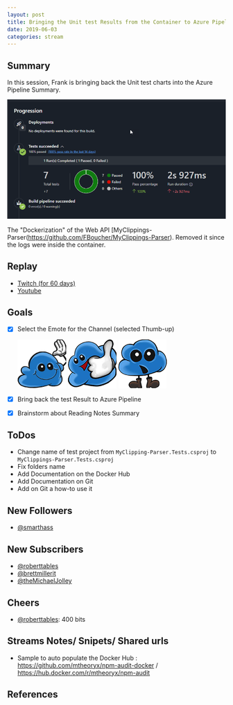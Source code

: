```yaml
---
layout: post
title: Bringing the Unit test Results from the Container to Azure Pipeline
date: 2019-06-03
categories: stream
---
```



## Summary

In this session, Frank is bringing back the Unit test charts into the Azure Pipeline Summary. 

![TestsResults][TestsResults]

The "Dockerization" of the Web API [MyClippings-Parser(https://github.com/FBoucher/MyClippings-Parser). Removed it since the logs were inside the container.

## Replay


- [Twitch (for 60 days)](https://www.twitch.tv/videos/433987245)
- [Youtube](https://www.youtube.com/watch?v=v5UM0Pocn4g)

Goals
-----

- [X] Select the Emote for the Channel (selected Thumb-up)

    ![hicloud][hicloud]
    ![okcloud][okcloud]
    ![surprisedcloud][surprisedcloud]

- [X] Bring back the test Result to Azure Pipeline
- [X] Brainstorm about Reading Notes Summary


ToDos
-----

- Change name of test project from `MyClipping-Parser.Tests.csproj` to `MyClippings-Parser.Tests.csproj`
- Fix folders name
- Add Documentation on the Docker Hub
- Add Documentation on Git
- Add on Git a how-to use it


New Followers
-------------

- [@smarthass](https://www.twitch.tv/smarthass)


New Subscribers
---------------

- [@roberttables](https://www.twitch.tv/roberttables)
- [@brettmillerit](https://www.twitch.tv/brettmillerit)
- [@theMichaelJolley](https://www.twitch.tv/themichaeljolley)


Cheers
------

- [@roberttables](https://www.twitch.tv/roberttables): 400 bits



Streams Notes/ Snipets/ Shared urls
-----------------------------------

- Sample to auto populate the  Docker Hub  : https://github.com/mtheoryx/npm-audit-docker / https://hub.docker.com/r/mtheoryx/npm-audit


References
----------


[TestsResults]: medias/TestsResults.png
[hicloud]: medias/hicloud.png
[okcloud]: medias/okcloud.png
[surprisedcloud]: medias/surprisedcloud.png
